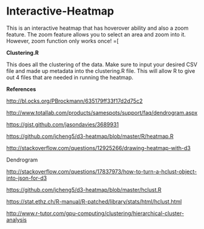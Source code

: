 # Interactive-Heatmap

This is an interactive heatmap that has hoverover ability and also a zoom feature.  The zoom feature allows you to select an area and zoom into it. However, zoom function only works once! =[

**Clustering.R**

This does all the clustering of the data.  Make sure to input your desired CSV file and made up metadata into the clustering.R file.  This will allow R to give out 4 files that are needed in running the heatmap.

**References**

http://bl.ocks.org/PBrockmann/635179ff33f17d2d75c2

http://www.totallab.com/products/samespots/support/faq/dendrogram.aspx

https://gist.github.com/jasondavies/3689931

https://github.com/jcheng5/d3-heatmap/blob/master/R/heatmap.R

http://stackoverflow.com/questions/12925266/drawing-heatmap-with-d3

Dendrogram

http://stackoverflow.com/questions/17837973/how-to-turn-a-hclust-object-into-json-for-d3

https://github.com/jcheng5/d3-heatmap/blob/master/hclust.R

https://stat.ethz.ch/R-manual/R-patched/library/stats/html/hclust.html

http://www.r-tutor.com/gpu-computing/clustering/hierarchical-cluster-analysis

